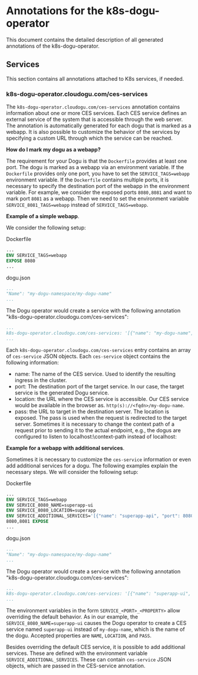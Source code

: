 # Annotations for the k8s-dogu-operator

This document contains the detailed description of all generated annotations of the k8s-dogu-operator.

## Services

This section contains all annotations attached to K8s services, if needed.

### k8s-dogu-operator.cloudogu.com/ces-services

The `k8s-dogu-operator.cloudogu.com/ces-services` annotation contains information about one or more CES services.
Each CES service defines an external service of the system that is accessible through the web server. The annotation is automatically
generated for each dogu that is marked as a webapp. It is also possible to customize the behavior of the services by
specifying a custom URL through which the service can be reached.

**How do I mark my dogu as a webapp?**

The requirement for your Dogu is that the `Dockerfile` provides at least one port. The dogu is marked as a webapp via
an environment variable. If the `Dockerfile` provides only one port, you have to set the
`SERVICE_TAGS=webapp` environment variable. If the `Dockerfile` contains multiple ports, it is necessary to specify the destination port of the webapp
in the environment variable. For example, we consider the exposed ports `8080,8081` and want to mark port `8081` as a
webapp. Then we need to set the environment variable `SERVICE_8081_TAGS=webapp` instead of `SERVICE_TAGS=webapp`.

**Example of a simple webapp**.

We consider the following setup:

Dockerfile
```Dockerfile
...
ENV SERVICE_TAGS=webapp
EXPOSE 8080
...
```

dogu.json
```yaml
...
"Name": "my-dogu-namespace/my-dogu-name"
...
```

The Dogu operator would create a service with the following annotation "k8s-dogu-operator.cloudogu.com/ces-services":

```yaml
...
k8s-dogu-operator.cloudogu.com/ces-services: '[{"name": "my-dogu-name", "port":8080, "location":"/my-dogu-name", "pass":"/my-dogu-name"}]'
...
```

Each `k8s-dogu-operator.cloudogu.com/ces-services` entry contains an array of `ces-service` JSON objects. Each
`ces-service` object contains the following information:
* name: The name of the CES service. Used to identify the resulting ingress in the cluster.
* port: The destination port of the target service. In our case, the target service is the generated Dogu service.
* location: the URL where the CES service is accessible. Our CES service would be available in the browser as.
  `http(s)://<fqdn>/my-dogu-name`.
* pass: the URL to target in the destination server. The location is exposed. The pass is used when the request is 
  redirected to the target server. Sometimes it is necessary to change the context path of a request prior to sending 
  it to the actual endpoint, e.g., the dogus are configured to listen to localhost:<port>\context-path instead of 
  localhost:<port>

**Example for a webapp with additional services**.

Sometimes it is necessary to customize the `ces-service` information or even add additional services for a dogu. The
following examples explain the necessary steps. We will consider the following setup:

Dockerfile
```Dockerfile
...
ENV SERVICE_TAGS=webapp
ENV SERVICE_8080_NAME=superapp-ui
ENV SERVICE_8080_LOCATION=superapp
ENV SERVICE_ADDITIONAL_SERVICES='[{"name": "superapp-api", "port": 8080, "location": "api", "pass": "my-dogu-name/api/v2"}]'
8080,8081 EXPOSE
...
```

dogu.json
```yaml
...
"Name": "my-dogu-namespace/my-dogu-name"
...
```

The Dogu operator would create a service with the following annotation "k8s-dogu-operator.cloudogu.com/ces-services":

```yaml
...
k8s-dogu-operator.cloudogu.com/ces-services: '[{"name": "superapp-ui", "port":8080, "location":"/superapp", "pass":"/my-dogu-name"},{"name": "superapp-api", "port":8080, "location":"/api", "pass":"/my-dogu-name/api/v2"}]'
...
```

The environment variables in the form `SERVICE_<PORT>_<PROPERTY>` allow overriding the default behavior. As in our
example, the `SERVICE_8080_NAME=superapp-ui` causes the Dogu operator to create a CES service named `superapp-ui`
instead of `my-dogu-name`, which is the name of the dogu. Accepted properties are `NAME`, `LOCATION`, and `PASS`.

Besides overriding the default CES service, it is possible to add additional services. These are defined with the
environment variable `SERVICE_ADDITIONAL_SERVICES`. These can contain `ces-service` JSON objects, which are passed in the
CES-service annotation.